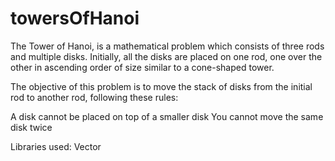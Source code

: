 # towersOfHanoi
The Tower of Hanoi, is a mathematical problem which consists of three rods and multiple disks. Initially, all the disks are placed on one rod, one over the other in ascending order of size similar to a cone-shaped tower.

The objective of this problem is to move the stack of disks from the initial rod to another rod, following these rules:

A disk cannot be placed on top of a smaller disk
You cannot move the same disk twice 

Libraries used:
Vector
